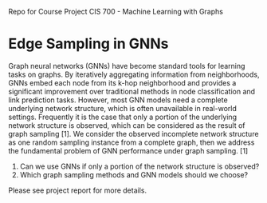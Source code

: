 Repo for Course Project CIS 700 - Machine Learning with Graphs

# Edge Sampling in GNNs

Graph neural networks (GNNs) have become standard tools for learning tasks on graphs. By
iteratively aggregating information from neighborhoods, GNNs embed each node from its k-hop
neighborhood and provides a significant improvement over traditional methods in node
classification and link prediction tasks. However, most GNN models need a complete underlying
network structure, which is often unavailable in real-world settings. Frequently it is the case that
only a portion of the underlying network structure is observed, which can be considered as the
result of graph sampling [1].
We consider the observed incomplete network structure as one random sampling instance from a
complete graph, then we address the fundamental problem of GNN performance under graph
sampling. [1]
1. Can we use GNNs if only a portion of the network structure is observed?
2. Which graph sampling methods and GNN models should we choose?

Please see project report for more details.
